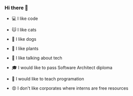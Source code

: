 ### Hi there 👋

- 💻 I like code
- 🐱 I like cats
- 🐶 I like dogs
- 🌱 I like plants
- 💬 I like talking about tech

- 🎓 I would like to pass Software Architect diploma
- 🎒 I would like to teach programation

- 😡 I don't like corporates where interns are free resources
